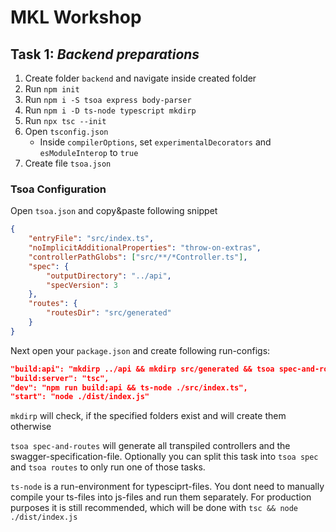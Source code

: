 # MKL Workshop

## Task 1: _Backend preparations_

1. Create folder `backend` and navigate inside created folder
2. Run `npm init`
3. Run `npm i -S tsoa express body-parser`
4. Run `npm i -D ts-node typescript mkdirp`
5. Run `npx tsc --init`
6. Open `tsconfig.json`
    - Inside `compilerOptions`, set `experimentalDecorators` and `esModuleInterop` to `true`
7. Create file `tsoa.json`

### Tsoa Configuration

Open `tsoa.json` and copy&paste following snippet

```json
{
    "entryFile": "src/index.ts",
    "noImplicitAdditionalProperties": "throw-on-extras",
    "controllerPathGlobs": ["src/**/*Controller.ts"],
    "spec": {
        "outputDirectory": "../api",
        "specVersion": 3
    },
    "routes": {
        "routesDir": "src/generated"
    }
}
```

Next open your `package.json` and create following run-configs:

```json
"build:api": "mkdirp ../api && mkdirp src/generated && tsoa spec-and-routes",
"build:server": "tsc",
"dev": "npm run build:api && ts-node ./src/index.ts",
"start": "node ./dist/index.js"
```

`mkdirp` will check, if the specified folders exist and will create them otherwise

`tsoa spec-and-routes` will generate all transpiled controllers and the swagger-specification-file. Optionally you can split this task into `tsoa spec` and `tsoa routes` to only run one of those tasks.

`ts-node` is a run-environment for typesciprt-files. You dont need to manually compile your ts-files into js-files and run them separately. For production purposes it is still recommended, which will be done with `tsc && node ./dist/index.js`

